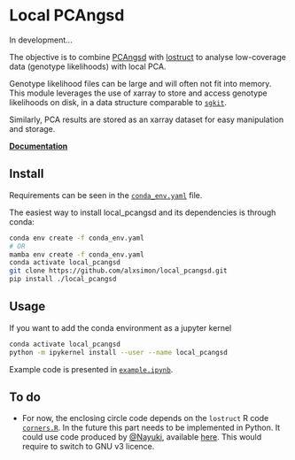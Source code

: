 # Local PCAngsd

In development...

The objective is to combine [PCAngsd](https://github.com/Rosemeis/pcangsd) with [lostruct](https://github.com/jguhlin/lostruct-py)
to analyse low-coverage data (genotype likelihoods) with local PCA.

Genotype likelihood files can be large and will often not fit into memory.
This module leverages the use of xarray to store and access genotype likelihoods on disk, in a data structure comparable to [`sgkit`](https://pystatgen.github.io/sgkit/latest/).

Similarly, PCA results are stored as an xarray dataset for easy manipulation and storage.

[**Documentation**](https://alxsimon.github.io/local_pcangsd)

## Install

Requirements can be seen in the [`conda_env.yaml`](https://github.com/alxsimon/local_pcangsd/blob/main/conda_env.yaml) file.

The easiest way to install local_pcangsd and its dependencies is through conda:

```bash
conda env create -f conda_env.yaml
# OR
mamba env create -f conda_env.yaml
conda activate local_pcangsd
git clone https://github.com/alxsimon/local_pcangsd.git
pip install ./local_pcangsd
```

## Usage

If you want to add the conda environment as a jupyter kernel

```bash
conda activate local_pcangsd
python -m ipykernel install --user --name local_pcangsd
```

Example code is presented in [`example.ipynb`](https://github.com/alxsimon/local_pcangsd/blob/main/example.ipynb).

## To do

* For now, the enclosing circle code depends on the `lostruct` R code [`corners.R`](https://github.com/alxsimon/local_pcangsd/blob/main/src/local_pcangsd/corners.R). In the future this part needs to be implemented in Python.
It could use code produced by [@Nayuki](https://github.com/nayuki),
available [here](https://github.com/nayuki/Nayuki-web-published-code/blob/master/smallest-enclosing-circle/smallestenclosingcircle.py). This would require to switch to GNU v3 licence.

